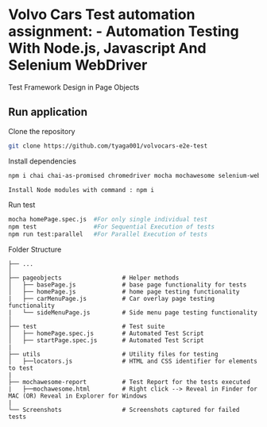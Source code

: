# Volvo Cars Test automation assignment: - Automation Testing With Node.js, Javascript And Selenium WebDriver

Test Framework Design in Page Objects

## Run application

Clone the repository

```bash
git clone https://github.com/tyaga001/volvocars-e2e-test
```

Install dependencies

```bash
npm i chai chai-as-promised chromedriver mocha mochawesome selenium-webdriver --save-dev

Install Node modules with command : npm i
```

Run test

```bash
mocha homePage.spec.js  #For only single individual test
npm test                #For Sequential Execution of tests
npm run test:parallel   #For Parallel Execution of tests
```

Folder Structure

    ├── ...
    │
    ├── pageobjects                 # Helper methods
    │   ├── basePage.js             # base page functionality for tests
    │   ├── homePage.js             # home page testing functionality
    |   ├── carMenuPage.js          # Car overlay page testing functionality
    |   └── sideMenuPage.js         # Side menu page testing functionality
    │
    ├── test                        # Test suite
    │   ├── homePage.spec.js        # Automated Test Script
    │   ├── startPage.spec.js       # Automated Test Script
    |
    ├── utils                       # Utility files for testing
    │   ├──locators.js              # HTML and CSS identifier for elements to test
    |
    ├── mochawesome-report          # Test Report for the tests executed
    |   ├──mochawesome.html         # Right click --> Reveal in Finder for MAC (OR) Reveal in Explorer for Windows
    |
    └── Screenshots                 # Screenshots captured for failed tests
